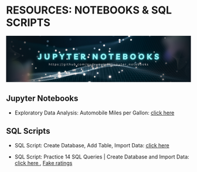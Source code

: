 # RESOURCES: NOTEBOOKS & SQL SCRIPTS 
![Jupyter Notebooks](https://github.com/audryayivor/jupyter_notebooks/blob/main/aa_github_jupyternotebooks_pic.png)

## Jupyter Notebooks
<ul>
  <li>Exploratory Data Analysis: Automobile Miles per Gallon: <a href="https://github.com/audryayivor/jupyter_notebooks/blob/main/online_article_medium_eda_auto_mpg.ipynb"> click here </a></li>
</ul>

## SQL Scripts
<ul>
  <li>SQL Script: Create Database, Add Table, Import Data:  <a href="https://github.com/audryayivor/jupyter_notebooks/blob/main/sql_tutorial_1_create_database_add_table_add_records.sql "> click here </a></li>
</ul>

<ul>
  <li>
    SQL Script: Practice 14 SQL Queries | Create Database and Import Data:  <a href="https://github.com/audryayivor/jupyter_notebooks/blob/main/sql_tutorial_2_practise_sql_queries_create_database_import_data.sql "> click here </a>, <a href="https://github.com/audryayivor/jupyter_notebooks/blob/main/sql_tutorial_2_practise_sql_queries_create_database_import_data.sql "> Fake ratings </a>  
  
  </li>


  
</ul>

